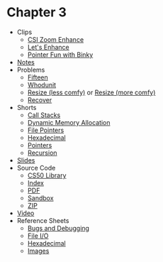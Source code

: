 # Chapter 3

* Clips
  * [CSI Zoom Enhance](https://www.youtube.com/watch?v=i3gv2zOmJiA)
  * [Let's Enhance](https://www.youtube.com/watch?v=17MctJPzR8w)
  * [Pointer Fun with Binky](https://www.youtube.com/watch?v=_d0jFalGxnQ)
* [Notes](notes)
* Problems
  * [Fifteen](https://docs.cs50.net/2019/ap/problems/fifteen/fifteen.html)
  * [Whodunit](https://docs.cs50.net/2019/ap/problems/whodunit/whodunit.html)
  * [Resize (less comfy)](https://docs.cs50.net/2019/ap/problems/resize/less/resize.html) or [Resize (more comfy)](https://docs.cs50.net/2019/ap/problems/resize/more/resize.html)
  * [Recover](https://docs.cs50.net/2019/ap/problems/recover/recover.html)
* Shorts
  * [Call Stacks](https://www.youtube.com/watch?v=aCPkszeKRa4)
  * [Dynamic Memory Allocation](https://www.youtube.com/watch?v=xa4ugmMDhiE)
  * [File Pointers](https://www.youtube.com/watch?v=-BNy3eEBGt0)
  * [Hexadecimal](https://www.youtube.com/watch?v=8okwMK6htKE)
  * [Pointers](https://www.youtube.com/watch?v=8VAhORT0ZW8)
  * [Recursion](https://www.youtube.com/watch?v=nrXIMgInokU)
* [Slides](https://cdn.cs50.net/2018/fall/lectures/3/lecture3.pdf)
* Source Code
  * [CS50 Library](https://github.com/cs50/libcs50/tree/develop/src)
  * [Index](https://cdn.cs50.net/2018/fall/lectures/3/src3/)
  * [PDF](https://cdn.cs50.net/2018/fall/lectures/3/src3.pdf)
  * [Sandbox](https://sandbox.cs50.io/13f78b0a-70db-4dc3-90f5-87164e38d431)
  * [ZIP](https://cdn.cs50.net/2018/fall/lectures/3/src3.zip)
* [Video](https://video.cs50.net/2018/fall/lectures/3/)
* Reference Sheets
  * [Bugs and Debugging](https://ap.cs50.school/assets/pdfs/bugs_and_debugging.pdf)
  * [File I/O](https://ap.cs50.school/assets/pdfs/file_io.pdf)
  * [Hexadecimal](https://ap.cs50.school/assets/pdfs/hexadecimal.pdf)
  * [Images](https://ap.cs50.school/assets/pdfs/images.pdf)